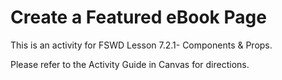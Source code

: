 # Create a Featured eBook Page

This is an activity for FSWD Lesson 7.2.1- Components & Props.

Please refer to the Activity Guide in Canvas for directions.